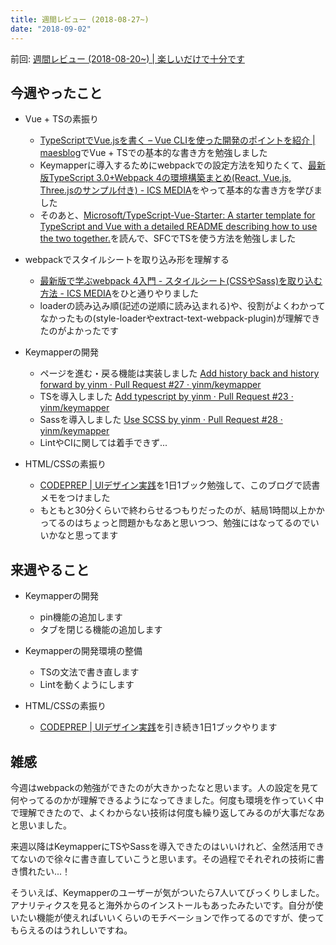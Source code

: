 ```yaml
---
title: 週間レビュー (2018-08-27~)
date: "2018-09-02"
---
```


前回: [週間レビュー (2018-08-20~) | 楽しいだけで十分です](https://yinm.info/20180826/)

## 今週やったこと

- Vue + TSの素振り
  - [TypeScriptでVue.jsを書く – Vue CLIを使った開発のポイントを紹介 | maesblog](https://mae.chab.in/archives/60167)でVue + TSでの基本的な書き方を勉強しました
  - Keymapperに導入するためにwebpackでの設定方法を知りたくて、[最新版TypeScript 3.0+Webpack 4の環境構築まとめ(React, Vue.js, Three.jsのサンプル付き) - ICS MEDIA](https://ics.media/entry/16329)をやって基本的な書き方を学びました
  - そのあと、[Microsoft/TypeScript-Vue-Starter: A starter template for TypeScript and Vue with a detailed README describing how to use the two together.](https://github.com/Microsoft/TypeScript-Vue-Starter)を読んで、SFCでTSを使う方法を勉強しました

- webpackでスタイルシートを取り込み形を理解する
  - [最新版で学ぶwebpack 4入門 - スタイルシート(CSSやSass)を取り込む方法 - ICS MEDIA](https://ics.media/entry/17376)をひと通りやりました
  - loaderの読み込み順(記述の逆順に読み込まれる)や、役割がよくわかってなかったもの(style-loaderやextract-text-webpack-plugin)が理解できたのがよかったです

- Keymapperの開発
  - ページを進む・戻る機能は実装しました [Add history back and history forward by yinm · Pull Request #27 · yinm/keymapper](https://github.com/yinm/keymapper/pull/27)
  - TSを導入しました [Add typescript by yinm · Pull Request #23 · yinm/keymapper](https://github.com/yinm/keymapper/pull/23)
  - Sassを導入しました [Use SCSS by yinm · Pull Request #28 · yinm/keymapper](https://github.com/yinm/keymapper/pull/28)
  - LintやCIに関しては着手できず...

- HTML/CSSの素振り
  - [CODEPREP | UIデザイン実践](https://codeprep.jp/tracks/UI%E3%83%87%E3%82%B6%E3%82%A4%E3%83%B3%E5%AE%9F%E8%B7%B5)を1日1ブック勉強して、このブログで読書メモをつけました
  - もともと30分くらいで終わらせるつもりだったのが、結局1時間以上かかってるのはちょっと問題かもなあと思いつつ、勉強にはなってるのでいいかなと思ってます

## 来週やること

- Keymapperの開発
  - pin機能の追加します
  - タブを閉じる機能の追加します

- Keymapperの開発環境の整備
  - TSの文法で書き直します
  - Lintを動くようにします

- HTML/CSSの素振り
  - [CODEPREP | UIデザイン実践](https://codeprep.jp/tracks/UI%E3%83%87%E3%82%B6%E3%82%A4%E3%83%B3%E5%AE%9F%E8%B7%B5)を引き続き1日1ブックやります

## 雑感

今週はwebpackの勉強ができたのが大きかったなと思います。人の設定を見て何やってるのかが理解できるようになってきました。何度も環境を作っていく中で理解できたので、よくわからない技術は何度も繰り返してみるのが大事だなあと思いました。

来週以降はKeymapperにTSやSassを導入できたのはいいけれど、全然活用できてないので徐々に書き直していこうと思います。その過程でそれぞれの技術に書き慣れたい...！

そういえば、Keymapperのユーザーが気がついたら7人いてびっくりしました。アナリティクスを見ると海外からのインストールもあったみたいです。自分が使いたい機能が使えればいいくらいのモチベーションで作ってるのですが、使ってもらえるのはうれしいですね。

